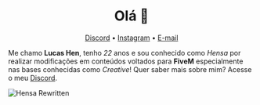 <h1 align="center">Olá 👋</h1>

<p align="center">
    <a href="https://discord.gg/Hensa">Discord</a> •
  <a href="https://instagram.com/oisouhen/">Instagram</a> •
  <a href="mailto:lhdsa@icloud.com">E-mail</a>  
</p>

Me chamo <b>Lucas Hen</b>, tenho <i>22</i> anos e sou conhecido como <i>Hensa</i> por realizar modificações em conteúdos voltados para <b>FiveM</b> especialmente nas bases conhecidas como <i>Creative</i>! Quer saber mais sobre mim? Acesse o meu <a href="https://discord.gg/Hensa">Discord</a>.

![Hensa Rewritten](https://cdn.discordapp.com/attachments/842417388040749067/1069765310195957760/2.png "Hensa Rewritten")
